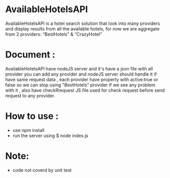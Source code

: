 # AvailableHotelsAPI
AvailableHotelsAPI is a hotel search solution that look into many providers and display results
from all the available hotels, for now we are aggregate from 2 providers: “BestHotels” &amp;
“CrazyHotel”

# Document :
AvailableHotelsAPI have nodeJS server and it's have a json file with all provider you can add any provider and nodeJS server should handle it if have same request data , each provider have property with active:true or false so we can stop using "BestHotels" provider if we see any problem with it , also have checkRrequest JS file used for check request before send request to any provider.

# How to use : 
 * use npm install
 * run the server using $ node index.js  

# Note:
  * code not coverd by unit test
